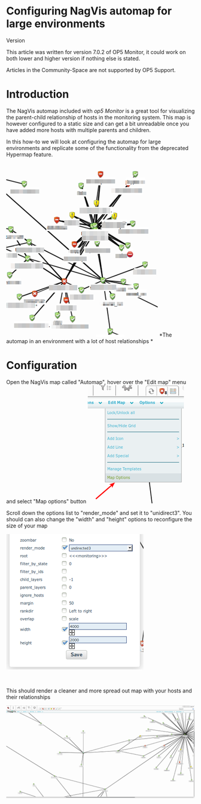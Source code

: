 # Configuring NagVis automap for large environments

Version

This article was written for version 7.0.2 of OP5 Monitor, it could work on both lower and higher version if nothing else is stated.

Articles in the Community-Space are not supported by OP5 Support.

# Introduction

The NagVis automap included with *op5 Monitor* is a great tool for visualizing the parent-child relationship of hosts in the monitoring system.
This map is however configured to a static size and can get a bit unreadable once you have added more hosts with multiple parents and children.

In this how-to we will look at configuring the automap for large environments and replicate some of the functionality from the deprecated Hypermap feature.

![](attachments/12190102/12386378.png)
*The automap in an environment with a lot of host relationships
*

# Configuration

Open the NagVis map called "Automap", hover over the "Edit map" menu and select "Map options" button
![](attachments/12190102/12386379.png)

Scroll down the options list to "render\_mode" and set it to "unidirect3".
You should can also change the "width" and "height" options to reconfigure the size of your map

![](attachments/12190102/12386380.png)

 

This should render a cleaner and more spread out map with your hosts and their relationships

![](attachments/12190102/12386381.png)

 

